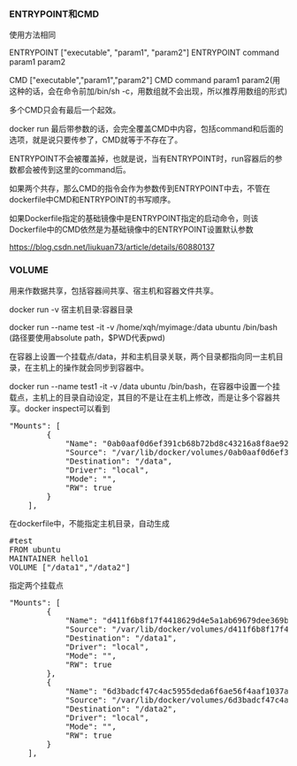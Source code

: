 ### ENTRYPOINT和CMD
使用方法相同

ENTRYPOINT ["executable", "param1", "param2"]  ENTRYPOINT command param1 param2

CMD ["executable","param1","param2"]  CMD command param1 param2(用这种的话，会在命令前加/bin/sh -c，用数组就不会出现，所以推荐用数组的形式)

多个CMD只会有最后一个起效。

docker run 最后带参数的话，会完全覆盖CMD中内容，包括command和后面的选项，就是说只要传参了，CMD就等于不存在了。

ENTRYPOINT不会被覆盖掉，也就是说，当有ENTRYPOINT时，run容器后的参数都会被传到这里的command后。

如果两个共存，那么CMD的指令会作为参数传到ENTRYPOINT中去，不管在dockerfile中CMD和ENTRYPOINT的书写顺序。

如果Dockerfile指定的基础镜像中是ENTRYPOINT指定的启动命令，则该Dockerfile中的CMD依然是为基础镜像中的ENTRYPOINT设置默认参数

https://blog.csdn.net/liukuan73/article/details/60880137

### VOLUME
用来作数据共享，包括容器间共享、宿主机和容器文件共享。

docker run -v 宿主机目录:容器目录 

docker run --name test -it -v /home/xqh/myimage:/data ubuntu /bin/bash
(路径要使用absolute path，$PWD代表pwd)

在容器上设置一个挂载点/data，并和主机目录关联，两个目录都指向同一主机目录，在主机上的操作就会同步到容器中。

docker run --name test1 -it -v /data ubuntu /bin/bash，在容器中设置一个挂载点，主机上的目录自动设定，其目的不是让在主机上修改，而是让多个容器共享。docker inspect可以看到
<pre>
"Mounts": [
        {
            "Name": "0ab0aaf0d6ef391cb68b72bd8c43216a8f8ae9205f0ae941ef16ebe32dc9fc01",
            "Source": "/var/lib/docker/volumes/0ab0aaf0d6ef391cb68b72bd8c43216a8f8ae9205f0ae941ef16ebe32dc9fc01/_data",
            "Destination": "/data",
            "Driver": "local",
            "Mode": "",
            "RW": true
        }
    ],
</pre>

在dockerfile中，不能指定主机目录，自动生成
<pre>
#test
FROM ubuntu
MAINTAINER hello1
VOLUME ["/data1","/data2"]
</pre>
指定两个挂载点
<pre>
"Mounts": [
        {
            "Name": "d411f6b8f17f4418629d4e5a1ab69679dee369b39e13bb68bed77aa4a0d12d21",
            "Source": "/var/lib/docker/volumes/d411f6b8f17f4418629d4e5a1ab69679dee369b39e13bb68bed77aa4a0d12d21/_data",
            "Destination": "/data1",
            "Driver": "local",
            "Mode": "",
            "RW": true
        },
        {
            "Name": "6d3badcf47c4ac5955deda6f6ae56f4aaf1037a871275f46220c14ebd762fc36",
            "Source": "/var/lib/docker/volumes/6d3badcf47c4ac5955deda6f6ae56f4aaf1037a871275f46220c14ebd762fc36/_data",
            "Destination": "/data2",
            "Driver": "local",
            "Mode": "",
            "RW": true
        }
    ],
</pre>
